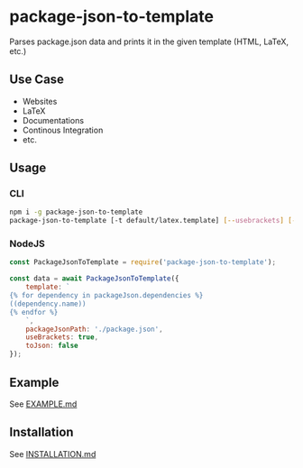 # package-json-to-template

Parses package.json data and prints it in the given template (HTML, LaTeX, etc.)

## Use Case

- Websites
- LaTeX
- Documentations
- Continous Integration
- etc.

## Usage

### CLI

```bash
npm i -g package-json-to-template
package-json-to-template [-t default/latex.template] [--usebrackets] [--tojson]
```

### NodeJS

```javascript
const PackageJsonToTemplate = require('package-json-to-template');

const data = await PackageJsonToTemplate({
    template: `
{% for dependency in packageJson.dependencies %}
((dependency.name))
{% endfor %}
    `,
    packageJsonPath: './package.json',
    useBrackets: true,
    toJson: false
});
```

## Example

See [EXAMPLE.md](EXAMPLE.md)

## Installation

See [INSTALLATION.md](INSTALLATION.md)